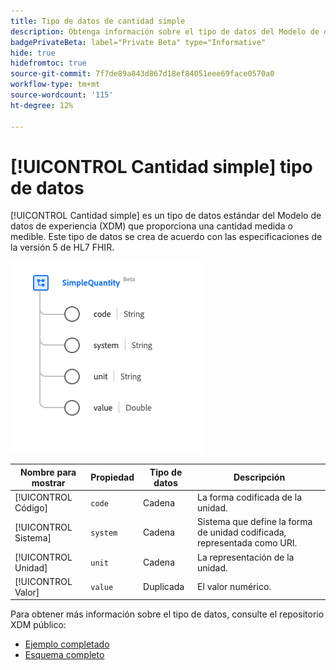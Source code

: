 ```yaml
---
title: Tipo de datos de cantidad simple
description: Obtenga información sobre el tipo de datos del Modelo de datos de experiencia de cantidad simple (XDM).
badgePrivateBeta: label="Private Beta" type="Informative"
hide: true
hidefromtoc: true
source-git-commit: 7f7de89a843d867d18ef84051eee69face0570a0
workflow-type: tm+mt
source-wordcount: '115'
ht-degree: 12%

---
```


# [!UICONTROL Cantidad simple] tipo de datos

[!UICONTROL Cantidad simple] es un tipo de datos estándar del Modelo de datos de experiencia (XDM) que proporciona una cantidad medida o medible. Este tipo de datos se crea de acuerdo con las especificaciones de la versión 5 de HL7 FHIR.

![Estructura de tipo de datos de cantidad simple](../../images/data-types/healthcare/simple-quantity.png)

| Nombre para mostrar | Propiedad | Tipo de datos | Descripción |
| --- | --- | --- | --- |
| [!UICONTROL Código] | `code` | Cadena | La forma codificada de la unidad. |
| [!UICONTROL Sistema] | `system` | Cadena | Sistema que define la forma de unidad codificada, representada como URI. |
| [!UICONTROL Unidad] | `unit` | Cadena | La representación de la unidad. |
| [!UICONTROL Valor] | `value` | Duplicada | El valor numérico. |

Para obtener más información sobre el tipo de datos, consulte el repositorio XDM público:

* [Ejemplo completado](https://github.com/adobe/xdm/blob/master/extensions/industry/healthcare/fhir/datatypes/simplequantity.example.1.json)
* [Esquema completo](https://github.com/adobe/xdm/blob/master/extensions/industry/healthcare/fhir/datatypes/simplequantity.schema.json)
